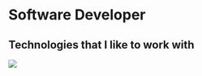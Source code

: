 # Software Developer

## Technologies that I like to work with
[![](https://skillicons.dev/icons?i=bash,c,go,typescript,react,next,tailwindcss,prisma,postgresql,linux,github,docker,aws)](https://skillicons.dev)
